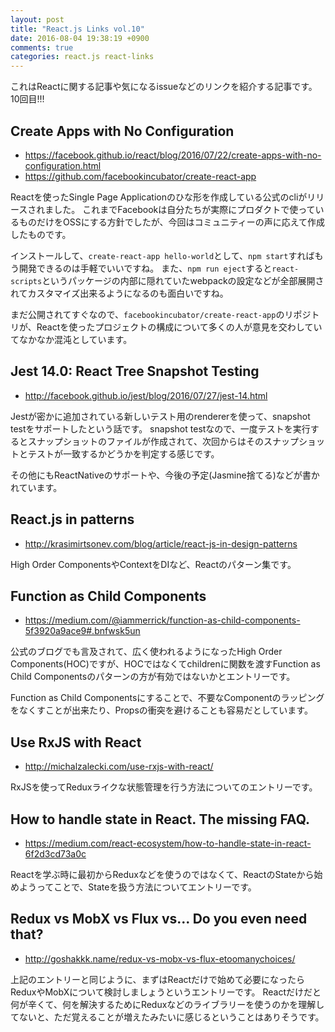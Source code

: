 ```yaml
---
layout: post
title: "React.js Links vol.10"
date: 2016-08-04 19:38:19 +0900
comments: true
categories: react.js react-links
---
```


これはReactに関する記事や気になるissueなどのリンクを紹介する記事です。
10回目!!!

<!-- more -->

## Create Apps with No Configuration

* https://facebook.github.io/react/blog/2016/07/22/create-apps-with-no-configuration.html
* https://github.com/facebookincubator/create-react-app

Reactを使ったSingle Page Applicationのひな形を作成している公式のcliがリリースされました。
これまでFacebookは自分たちが実際にプロダクトで使っているものだけをOSSにする方針でしたが、今回はコミュニティーの声に応えて作成したものです。

インストールして、`create-react-app hello-world`として、`npm start`すればもう開発できるのは手軽でいいですね。
また、`npm run eject`すると`react-scripts`というパッケージの内部に隠れていたwebpackの設定などが全部展開されてカスタマイズ出来るようになるのも面白いですね。

まだ公開されてすぐなので、`facebookincubator/create-react-app`のリポジトリが、Reactを使ったプロジェクトの構成について多くの人が意見を交わしていてなかなか混沌としています。

## Jest 14.0: React Tree Snapshot Testing

* http://facebook.github.io/jest/blog/2016/07/27/jest-14.html

Jestが密かに追加されている新しいテスト用のrendererを使って、snapshot testをサポートしたという話です。
snapshot testなので、一度テストを実行するとスナップショットのファイルが作成されて、次回からはそのスナップショットとテストが一致するかどうかを判定する感じです。

その他にもReactNativeのサポートや、今後の予定(Jasmine捨てる)などが書かれています。

## React.js in patterns

* http://krasimirtsonev.com/blog/article/react-js-in-design-patterns

High Order ComponentsやContextをDIなど、Reactのパターン集です。

## Function as Child Components

* https://medium.com/@iammerrick/function-as-child-components-5f3920a9ace9#.bnfwsk5un

公式のブログでも言及されて、広く使われるようになったHigh Order Components(HOC)ですが、HOCではなくてchildrenに関数を渡すFunction as Child Componentsのパターンの方が有効ではないかとエントリーです。

Function as Child Componentsにすることで、不要なComponentのラッピングをなくすことが出来たり、Propsの衝突を避けることも容易だとしています。

## Use RxJS with React

* http://michalzalecki.com/use-rxjs-with-react/

RxJSを使ってReduxライクな状態管理を行う方法についてのエントリーです。

## How to handle state in React. The missing FAQ.

* https://medium.com/react-ecosystem/how-to-handle-state-in-react-6f2d3cd73a0c

Reactを学ぶ時に最初からReduxなどを使うのではなくて、ReactのStateから始めようってことで、Stateを扱う方法についてエントリーです。

## Redux vs MobX vs Flux vs... Do you even need that?

* http://goshakkk.name/redux-vs-mobx-vs-flux-etoomanychoices/

上記のエントリーと同じように、まずはReactだけで始めて必要になったらReduxやMobXについて検討しましょうというエントリーです。
Reactだけだと何が辛くて、何を解決するためにReduxなどのライブラリーを使うのかを理解してないと、ただ覚えることが増えたみたいに感じるということはありそうです。
